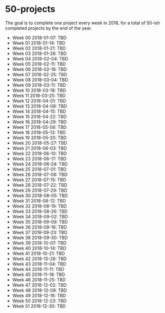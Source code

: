 # 50-projects

The goal is to complete one project every week in 2018, for a total of
50-ish completed projects by the end of the year.

- Week 00 2018-01-07: TBD
- Week 01 2018-01-14: TBD
- Week 02 2018-01-21: TBD
- Week 03 2018-01-28: TBD
- Week 04 2018-02-04: TBD
- Week 05 2018-02-11: TBD
- Week 06 2018-02-18: TBD
- Week 07 2018-02-25: TBD
- Week 08 2018-03-04: TBD
- Week 09 2018-03-11: TBD
- Week 10 2018-03-18: TBD
- Week 11 2018-03-25: TBD
- Week 12 2018-04-01: TBD
- Week 13 2018-04-08: TBD
- Week 14 2018-04-15: TBD
- Week 15 2018-04-22: TBD
- Week 16 2018-04-29: TBD
- Week 17 2018-05-06: TBD
- Week 18 2018-05-13: TBD
- Week 19 2018-05-20: TBD
- Week 20 2018-05-27: TBD
- Week 21 2018-06-03: TBD
- Week 22 2018-06-10: TBD
- Week 23 2018-06-17: TBD
- Week 24 2018-06-24: TBD
- Week 25 2018-07-01: TBD
- Week 26 2018-07-08: TBD
- Week 27 2018-07-15: TBD
- Week 28 2018-07-22: TBD
- Week 29 2018-07-29: TBD
- Week 30 2018-08-05: TBD
- Week 31 2018-08-12: TBD
- Week 32 2018-08-19: TBD
- Week 33 2018-08-26: TBD
- Week 34 2018-09-02: TBD
- Week 35 2018-09-09: TBD
- Week 36 2018-09-16: TBD
- Week 37 2018-09-23: TBD
- Week 38 2018-09-30: TBD
- Week 39 2018-10-07: TBD
- Week 40 2018-10-14: TBD
- Week 41 2018-10-21: TBD
- Week 42 2018-10-28: TBD
- Week 43 2018-11-04: TBD
- Week 44 2018-11-11: TBD
- Week 45 2018-11-18: TBD
- Week 46 2018-11-25: TBD
- Week 47 2018-12-02: TBD
- Week 48 2018-12-09: TBD
- Week 49 2018-12-16: TBD
- Week 50 2018-12-23: TBD
- Week 51 2018-12-30: TBD
